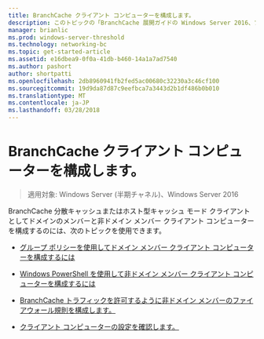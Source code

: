 ```yaml
---
title: BranchCache クライアント コンピューターを構成します。
description: このトピックの「BranchCache 展開ガイドの Windows Server 2016、ブランチ オフィスに WAN 帯域幅使用を最適化するために分散され、ホスト型キャッシュ モードで BranchCache を展開する方法示しますの一部である
manager: brianlic
ms.prod: windows-server-threshold
ms.technology: networking-bc
ms.topic: get-started-article
ms.assetid: e16dbea9-0f0a-41db-b460-14a1a7ad7540
ms.author: pashort
author: shortpatti
ms.openlocfilehash: 2db8960941fb2fed5ac00680c32230a3c46cf100
ms.sourcegitcommit: 19d9da87d87c9eefbca7a3443d2b1df486b0b010
ms.translationtype: MT
ms.contentlocale: ja-JP
ms.lasthandoff: 03/28/2018
---
```

# <a name="configure-branchcache-client-computers"></a>BranchCache クライアント コンピューターを構成します。

>適用対象: Windows Server (半期チャネル)、Windows Server 2016

BranchCache 分散キャッシュまたはホスト型キャッシュ モード クライアントとしてドメインのメンバーと非ドメイン メンバー クライアント コンピューターを構成するのには、次のトピックを使用できます。  
  
-   [グループ ポリシーを使用してドメイン メンバー クライアント コンピューターを構成するには](../../branchcache/deploy/Use-Group-Policy-to-Configure-Domain-Member-Client-Computers.md)  
  
-   [Windows PowerShell を使用して非ドメイン メンバー クライアント コンピューターを構成するには](../../branchcache/deploy/Use-Windows-PowerShell-to-Configure-Non-Domain-Member-Client-Computers.md)  
  
-   [BranchCache トラフィックを許可するように非ドメイン メンバーのファイアウォール規則を構成します。](../../branchcache/deploy/Configure-Firewall-Rules-for-Non-Domain-Members-to-Allow-BranchCache-Traffic.md)  
  
-   [クライアント コンピューターの設定を確認します。](../../branchcache/deploy/Verify-Client-Computer-Settings.md)  
  


